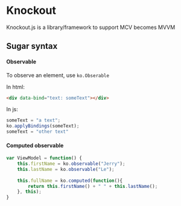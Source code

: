 # Knockout
Knockout.js is a library/framework to support MCV becomes MVVM

## Sugar syntax
#### Observable
To observe an element, use `ko.Obserable`

In html:
```html
<div data-bind="text: someText"></div>
```

In js:
```js
someText = "a text";
ko.applyBindings(someText);
someText = "other text"
```

#### Computed observable
```js
var ViewModel = function() {
    this.firstName = ko.observable("Jerry");
    this.lastName = ko.observable("Le");
    
    this.fullName = ko.computed(function(){
        return this.firstName() + " " + this.lastName();
    }, this);
}
```
